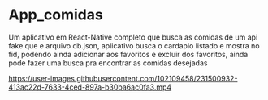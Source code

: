 # App_comidas
   Um aplicativo em React-Native completo que busca as comidas de um api fake que e arquivo db.json,
   aplicativo busca o cardapio listado e mostra no fid, podendo ainda adicionar aos favoritos e excluir dos favoritos,
   ainda pode fazer uma busca pra encontrar as comidas desejadas




https://user-images.githubusercontent.com/102109458/231500932-413ac22d-7633-4ced-897a-b30ba6ac0fa3.mp4

